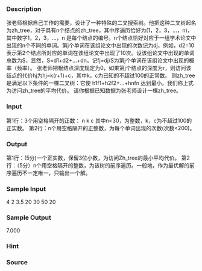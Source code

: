 
### Description

张老师根据自己工作的需要，设计了一种特殊的二叉搜索树。他把这种二叉树起名为zh_tree，对于具有n个结点的zh_tree，其中序遍历恰好为(1，2，3，…，n)，其中数字1，2，3，…，n 是每个结点的编号。n个结点恰好对应于一组学术论文中出现的n个不同的单词。第j个单词在该组论文中出现的次数记为dj，例如，d2=10表示第2个结点所对应的单词在该组论文中出现了10次。设该组论文中出现的单词总数为S，显然，S=d1+d2+…+dn。记fj=dj/S为第j个单词在该组论文中出现的概率（频率）。
张老师把根结点深度规定为0，如果第j个结点的深度为r，则访问该结点的代价hj为hj=k(r+1)+c，其中k，c为已知的不超过100的正常数。
则zh_tree是满足以下条件的一棵二叉树：它使
h1f1+h2f2+…+hnfn
达到最小。我们称上式为访问zh_tree的平均代价。
请你根据已知数据为张老师设计一棵zh_tree。

### Input
第1行：3个用空格隔开的正数：
n k c
其中n<30，为整数，k，c为不超过100的正实数。
第2行：n个用空格隔开的正整数，为每个单词出现的次数(次数<200)。

### Output
第1行：(5分)一个正实数，保留3位小数，为访问Zh_tree的最小平均代价。
第2行：（5分）n个用空格隔开的整数，为该树的前序遍历。一般地，作为最优解的前序遍历不一定唯一，只输出一个解。

### Sample Input
4 2 3.5
20 30 50 20

### Sample Output
7.000

### Hint

### Source
